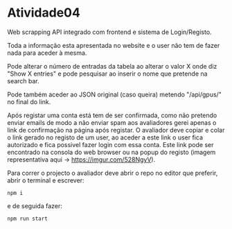 # Atividade04
 
Web scrapping API integrado com frontend e sistema de Login/Registo.

Toda a informação esta apresentada no website e o user não tem de fazer nada para aceder à mesma. 

Pode alterar o número de entradas da tabela ao alterar o valor X onde diz "Show X entries" e pode pesquisar ao inserir o nome que pretende na search bar. 

Pode também aceder ao JSON original (caso queira) metendo "/api/gpus/" no final do link.


Após registar uma conta está tem de ser confirmada, como não pretendo enviar emails de modo a não enviar spam aos avaliadores gerei apenas o link de confirmação na página após registar. O avaliador deve copiar e colar o link gerado no registo de um user, ao aceder a este link o user fica autorizado e fica possivel fazer login com essa conta. Este link pode ser encontrado na consola do web browser ou na popup do registo (imagem representativa aqui -> https://imgur.com/528NgyV). 

Para correr o projecto o avaliador deve abrir o repo no editor que preferir, abrir o terminal e escrever:

```
npm i
```
e de seguida fazer:

```
npm run start
```
